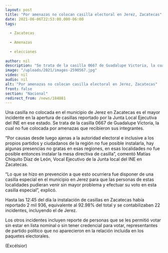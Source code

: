```yaml
---
layout: post
title: "Por amenazas no colocan casilla electoral en Jerez, Zacatecas"
date: 2021-06-06T22:53:00.000-06:00
tags:
  
  - Zacatecas
  
  - Amenazas
  
  - elecciones
  
author: nil
description: "Se trata de la casilla 0667 de Guadalupe Victoria, la cual no fue colocada por amenazas que recibieron los funcionarios de casilla"
image: "/uploads/2021/images-2590567.jpg"
video: nil
audio: nil
alt: "Por amenazas no colocan casilla electoral en Jerez, Zacatecas"
front: false
section: "Nacional"
redirect_from: /news/184881
---
```


Una casilla no colocada en el municipio de Jerez en Zacatecas es el mayor incidente en la apertura de casillas reportado por la Junta Local Ejecutiva del INE en ese estado. Se trata de la casilla 0667 de Guadalupe Victoria, la cual no fue colocada por amenazas que recibieron sus integrantes.

“Por causas desde luego ajenas a la autoridad electoral e inclusive a los propios partidos y ciudadanos de la región no fue posible instalarla, hay algunas presencias no gratas en esas regiones, en esas localidades no fue posible entonces instalar la mesa directiva de casilla”, comentó Matías Chiquito Díaz de León, Vocal Ejecutivo de la Junta local del INE en Zacatecas.

“Lo que se hizo en prevención a que esto ocurriera fue disponer de una casilla especial en el municipio en Jerez para que las personas de estas localidades pudieran venir sin mayor problema y efectuar su voto en esta casilla especial”, explicó.

Hasta las 12:45 del día la instalación de casillas en Zacatecas había reportado 2 mil 936, equivalente al 92.98% del total y se contabilizaban 22 incidentes, incluyendo el de Jerez.

Los otros incidentes incluyen reporte de personas que se les permitió votar sin estar en lista nominal o sin tener credencial para votar, representantes de partido político que no aparecieron en la relación incluida en los paquetes electorales.

(Excélsior) 